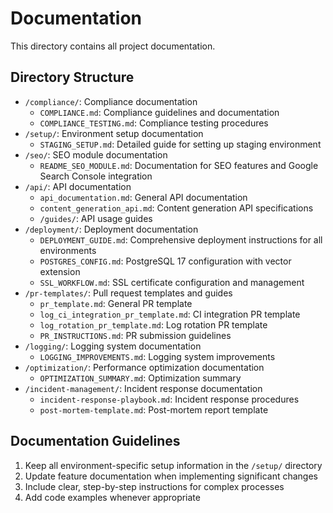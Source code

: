 # Documentation

This directory contains all project documentation.

## Directory Structure

- `/compliance/`: Compliance documentation
  - `COMPLIANCE.md`: Compliance guidelines and documentation
  - `COMPLIANCE_TESTING.md`: Compliance testing procedures
- `/setup/`: Environment setup documentation
  - `STAGING_SETUP.md`: Detailed guide for setting up staging environment
- `/seo/`: SEO module documentation
  - `README_SEO_MODULE.md`: Documentation for SEO features and Google Search Console integration
- `/api/`: API documentation
  - `api_documentation.md`: General API documentation
  - `content_generation_api.md`: Content generation API specifications
  - `/guides/`: API usage guides
- `/deployment/`: Deployment documentation
  - `DEPLOYMENT_GUIDE.md`: Comprehensive deployment instructions for all environments
  - `POSTGRES_CONFIG.md`: PostgreSQL 17 configuration with vector extension
  - `SSL_WORKFLOW.md`: SSL certificate configuration and management
- `/pr-templates/`: Pull request templates and guides
  - `pr_template.md`: General PR template
  - `log_ci_integration_pr_template.md`: CI integration PR template
  - `log_rotation_pr_template.md`: Log rotation PR template
  - `PR_INSTRUCTIONS.md`: PR submission guidelines
- `/logging/`: Logging system documentation
  - `LOGGING_IMPROVEMENTS.md`: Logging system improvements
- `/optimization/`: Performance optimization documentation
  - `OPTIMIZATION_SUMMARY.md`: Optimization summary
- `/incident-management/`: Incident response documentation
  - `incident-response-playbook.md`: Incident response procedures
  - `post-mortem-template.md`: Post-mortem report template

## Documentation Guidelines

1. Keep all environment-specific setup information in the `/setup/` directory
2. Update feature documentation when implementing significant changes
3. Include clear, step-by-step instructions for complex processes
4. Add code examples whenever appropriate